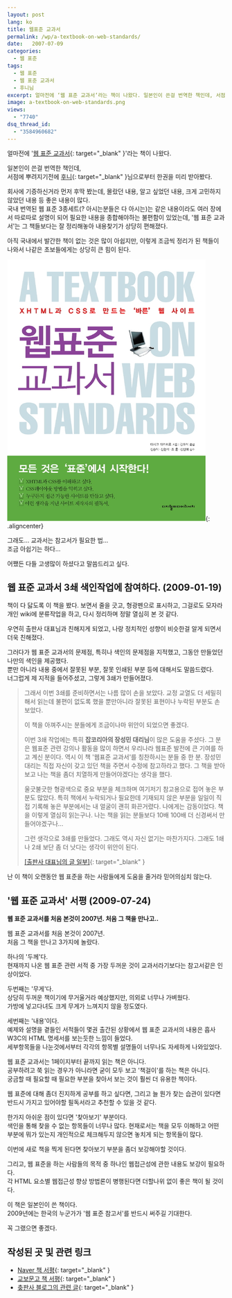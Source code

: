 ```yaml
---
layout: post
lang: ko
title: 웹표준 교과서
permalink: /wp/a-textbook-on-web-standards/
date:   2007-07-09
categories:
  - 웹 표준
tags:
  - 웹 표준
  - 웹 표준 교과서
  - 후니님
excerpt: 얼마전에 ‘웹 표준 교과서‘라는 책이 나왔다. 일본인이 쓴걸 번역한 책인데, 서점에 뿌려지기전에 후니님으로부터 한권을 미리 받아봤다. 회사에 기증하신거라 먼저 후딱 봤는데, 몰랐던 내용, 알고 싶었던 내용, 크게 고민하지 않았던 내용 등 좋은 내용이 많다. 국내 번역된 웹 표준 3종세트(? 아시는분들은 다 아시는)는 같은 내용이라도 여러 장에서 따로따로 설명이 되어 필요한 내용을 종합해야하는 불편함이 있었는데, ‘웹 [...]
image: a-textbook-on-web-standards.png
views:
  - "7740"
dsq_thread_id:
  - "3584960682"
---
```


얼마전에 '[웹 표준 교과서](//www.kyobobook.co.kr/product/detailViewKor.laf?mallGb=KOR&ejkGb=KOR&clickOrder=1AF&barcode=9788995527634){: target="_blank" }'라는 책이 나왔다.
  
일본인이 쓴걸 번역한 책인데,  
서점에 뿌려지기전에 [후니](//hooney.net){: target="_blank" }님으로부터 한권을 미리 받아봤다.
  
회사에 기증하신거라 먼저 후딱 봤는데, 몰랐던 내용, 알고 싶었던 내용, 크게 고민하지 않았던 내용 등 좋은 내용이 많다.  
국내 번역된 웹 표준 3종세트(? 아시는분들은 다 아시는)는 같은 내용이라도 여러 장에서 따로따로 설명이 되어 필요한 내용을 종합해야하는 불편함이 있었는데, '웹 표준 교과서'는 그 책들보다는 잘 정리해놓아 내용찾기가 상당히 편해졌다.

아직 국내에서 발간한 책이 없는 것은 많이 아쉽지만, 이렇게 조금씩 정리가 된 책들이 나와서 나같은 초보들에게는 상당히 큰 힘이 된다.


![웹 표준 교과서 표지](/assets/img/2007/07.jpg){: .aligncenter}

그래도... 교과서는 참고서가 필요한 법...  
조금 아쉽기는 하다...

어쨌든 다들 고생많이 하셨다고 말씀드리고 싶다.  

## 웹 표준 교과서 3쇄 색인작업에 참여하다. (2009-01-19)

책이 다 닳도록 이 책을 봤다. 보면서 줄을 긋고, 형광펜으로 표시하고, 그걸로도 모자라 개인 wiki에 분류작업을 하고, 다시 정리하며 정말 열심히 본 것 같다.

우연히 출판사 대표님과 친해지게 되었고, 나랑 정치적인 성향이 비슷한걸 알게 되면서 더욱 친해졌다. 

그러다가 웹 표준 교과서의 문제점, 특히나 색인의 문제점을 지적했고, 그동안 만들었던 나만의 색인을 제공했다.  
뿐만 아니라 내용 중에서 잘못된 부분, 잘못 인쇄된 부분 등에 대해서도 말씀드렸다.  
너그럽게 제 지적을 들어주셨고, 그렇게 3쇄가 만들어졌다.

> 그래서 이번 3쇄를 준비하면서는 나름 많이 손을 보았다. 교정 교열도 더 세밀히 해서 읽는데 불편이 없도록 했을 뿐만아니라 잘못된 표현이나 누락된 부분도 손 보았다.
> 
> 이 책을 아껴주시는 분들에게 조금이나마 위안이 되었으면 좋겠다.
> 
> 이번 3쇄 작업에는 특히 **잡코리아의 장성민 대리님**이 많은 도움을 주셨다. 그 분은 웹표준 관련 강의나 활동을 많이 하면서 우리나라 웹표준 발전에 큰 기여를 하고 계신 분이다. 역시 이 책 '웹표준 교과서'를 칭찬하시는 분들 중 한 분. 장성민 대리는 직접 자신이 갖고 있던 책을 주면서 수정에 참고하라고 했다. 그 책을 받아보고 나는 책을 좀더 치열하게 만들어야겠다는 생각을 했다.
> 
> 울긋불긋한 형광색으로 중요 부분을 체크하며 여기저기 참고용으로 접어 놓은 부분도 많았다. 특히 책에서 누락되거나 필요한데 기재되지 않은 부분을 일일이 직접 기록해 놓은 부분에서는 내 얼굴이 괜히 화끈거렸다. 나에게는 감동이었다. 책을 이렇게 열심히 읽는구나. 나는 책을 읽는 분들보다 10배 100배 더 신경써서 만들어야겠구나...
> 
> 그런 생각으로 3쇄를 만들었다. 그래도 역시 자신 없기는 마찬가지다. 그래도 1쇄나 2쇄 보단 좀 더 낫다는 생각이 위안이 된다.
> 
> [[출판사 대표님의 글 일부]](//blog.naver.com/aphro21/100060526174){: target="_blank" }

난 이 책이 오랜동안 웹 표준을 하는 사람들에게 도움을 줄거라 믿어의심치 않는다.

## '웹 표준 교과서' 서평 (2009-07-24)

**웹 표준 교과서를 처음 본것이 2007년. 처음 그 책을 만나고..**

웹 표준 교과서를 처음 본것이 2007년.  
처음 그 책을 만나고 3가지에 놀랐다.

하나의 '두께'다.  
현재까지 나온 웹 표준 관련 서적 중 가장 두꺼운 것이 교과서라기보다는 참고서같은 인상이었다.

두번째는 '무게'다.  
상당히 두꺼운 책이기에 무거울거라 예상했지만, 의외로 너무나 가벼웠다.  
가방에 넣고다녀도 크게 무게가 느껴지지 않을 정도였다.

세번째는 '내용'이다.  
예제와 설명을 곁들인 서적들이 몇권 출간된 상황에서 웹 표준 교과서의 내용은 흡사 W3C의 HTML 명세서를 보는듯한 느낌이 들었다.  
세부항목들을 나눈것에서부터 각각의 항목별 설명들이 너무나도 자세하게 나와있었다.

웹 표준 교과서는 1페이지부터 끝까지 읽는 책은 아니다.  
공부하려고 쭉 읽는 경우가 아니라면 굳이 모두 보고 '책걸이'를 하는 책은 아니다.  
궁금할 때 필요할 때 필요한 부분을 찾아서 보는 것이 훨씬 더 유용한 책이다.

웹 표준에 대해 좀더 진지하게 공부를 하고 싶다면, 그리고 늘 뭔가 찾는 습관이 있다면 반드시 가지고 있어야할 필독서라고 추천할 수 있을 것 같다.

한가지 아쉬운 점이 있다면 '찾아보기' 부분이다.  
색인을 통해 찾을 수 없는 항목들이 너무나 많다. 현재로서는 책을 모두 이해하고 어떤 부분에 뭐가 있는지 개인적으로 체크해두지 않으면 놓치게 되는 항목들이 많다.
  
이번에 새로 책을 찍게 된다면 찾아보기 부분을 좀더 보강해야할 것이다.

그리고, 웹 표준을 하는 사람들의 목적 중 하나인 웹접근성에 관한 내용도 보강이 필요하다.  
각 HTML 요소별 웹접근성 향상 방법론이 병행된다면 더할나위 없이 좋은 책이 될 것이다.

이 책은 일본인이 쓴 책이다.  
2009년에는 한국의 누군가가 '웹 표준 참고서'를 반드시 써주길 기대한다.
  
꼭 그랬으면 좋겠다.

## 작성된 곳 및 관련 링크

  * [Naver 책 서평](//book.naver.com/bookdb/book_detail.php?bid=2953700&menu=nview&mode=unfold&sort=best&point=&page=1&find=off&display_seq=1864763){: target="_blank" }
  * [교보문고 책 서평](//www.kyobobook.co.kr/product/detailViewKor.laf?ejkGb=KOR&mallGb=KOR&barcode=9788995527634&orderClick=LAG#review){: target="_blank" }
  * [춮판사 블로그의 관련 글](//blog.naver.com/aphro21/100060526174){: target="_blank" }
